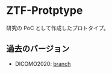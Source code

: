 # ZTF-Protptype
研究の PoC として作成したプロトタイプ。

## 過去のバージョン
- DICOMO2020: [branch](https://github.com/hatake5051/ztf-prototype/tree/dicomo2020)
